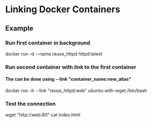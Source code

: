 # Linking Docker Containers
## Example
### Run first container in background
docker run -d --name reuse_httpd httpd:latest

### Run second container with link to the first container
#### The can be done using --link "container_name:new_alias"
docker run -it --link "reuse_httpd:web" ubuntu-with-wget /bin/bash

### Test the connection
wget "http://web:80"
cat index.html
